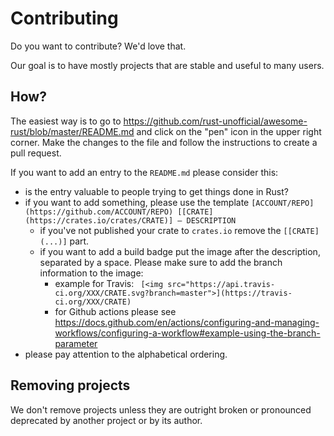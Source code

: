 # Contributing

Do you want to contribute? We'd love that.

Our goal is to have mostly projects that are stable and useful to many users.

## How?

The easiest way is to go to https://github.com/rust-unofficial/awesome-rust/blob/master/README.md and click on the "pen" icon in the upper right corner. Make the changes to the file and follow the instructions to create a pull request.

If you want to add an entry to the `README.md` please consider this:

- is the entry valuable to people trying to get things done in Rust?
- if you want to add something, please use the template `[ACCOUNT/REPO](https://github.com/ACCOUNT/REPO) [[CRATE](https://crates.io/crates/CRATE)] — DESCRIPTION`
    * if you've not published your crate to `crates.io` remove the `[[CRATE](...)]` part.
    * if you want to add a build badge put the image after the description, separated by a space. Please make sure to add the branch information to the image:
       * example for Travis: ` [<img src="https://api.travis-ci.org/XXX/CRATE.svg?branch=master">](https://travis-ci.org/XXX/CRATE)`
       * for Github actions please see https://docs.github.com/en/actions/configuring-and-managing-workflows/configuring-a-workflow#example-using-the-branch-parameter
- please pay attention to the alphabetical ordering.


## Removing projects

We don't remove projects unless they are outright broken or pronounced deprecated by another project or by its author.
